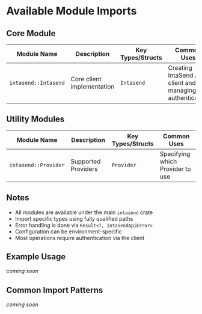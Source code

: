 # Available Module Imports

## Core Module

| Module Name          | Description                | Key Types/Structs | Common Uses                                              |
| -------------------- | -------------------------- | ----------------- | -------------------------------------------------------- |
| `intasend::Intasend` | Core client implementation | `Intasend`        | Creating IntaSend API client and managing authentication |

## Utility Modules

| Module Name          | Description         | Key Types/Structs | Common Uses                      |
| -------------------- | ------------------- | ----------------- | -------------------------------- |
| `intasend::Provider` | Supported Providers | `Provider`        | Specifying which Provider to use |

## Notes

- All modules are available under the main `intasend` crate
- Import specific types using fully qualified paths
- Error handling is done via `Result<T, IntaSendApiError>`
- Configuration can be environment-specific
- Most operations require authentication via the client

## Example Usage

_coming soon_

## Common Import Patterns

_coming soon_
